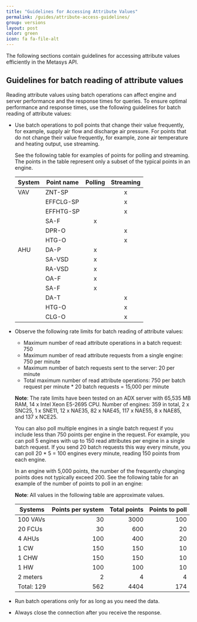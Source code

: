 ```yaml
---
title: "Guidelines for Accessing Attribute Values"
permalink: /guides/attribute-access-guidelines/
group: versions
layout: post
color: green
icon: fa fa-file-alt
---
```


<!-- markdownlint-disable no-duplicate-heading -->

The following sections contain guidelines for accessing attribute values efficiently in the Metasys API.

## Guidelines for batch reading of attribute values

Reading attribute values using batch operations can affect engine and server performance and the response times for queries. To ensure optimal performance and response times, use the following guidelines for batch reading of attribute values:

- Use batch operations to poll points that change their value frequently, for example, supply air flow and discharge air pressure. For points that do not change their value frequently, for example, zone air temperature and heating output, use streaming.

  See the following table for examples of points for polling and streaming. The points in the table represent only a subset of the typical points in an engine.

  | System | Point name | Polling | Streaming |
  | ------ | ---------- | :-----: | :-------: |
  | VAV    | ZNT-SP     |         |     x     |
  |        | EFFCLG-SP  |         |     x     |
  |        | EFFHTG-SP  |         |     x     |
  |        | SA-F       |    x    |           |
  |        | DPR-O      |         |     x     |
  |        | HTG-O      |         |     x     |
  | AHU    | DA-P       |    x    |           |
  |        | SA-VSD     |    x    |           |
  |        | RA-VSD     |    x    |           |
  |        | OA-F       |    x    |           |
  |        | SA-F       |    x    |           |
  |        | DA-T       |         |     x     |
  |        | HTG-O      |         |     x     |
  |        | CLG-O      |         |     x     |

- Observe the following rate limits for batch reading of attribute values:
    - Maximum number of read attribute operations in a batch request: 750
    - Maximum number of read attribute requests from a single engine: 750 per minute
    - Maximum number of batch requests sent to the server: 20 per minute
    - Total maximum number of read attribute operations: 750 per batch request per minute * 20 batch requests = 15,000 per minute

  **Note**: The rate limits have been tested on an ADX server with 65,535 MB RAM, 14 x Intel Xeon E5-2695 CPU. Number of engines: 359 in total, 2 x SNC25, 1 x SNE11, 12 x NAE35, 82 x NAE45, 117 x NAE55, 8 x NAE85, and 137 x NCE25.

  You can also poll multiple engines in a single batch request if you include less than 750 points per engine in the request. For example, you can poll 5 engines with up to 150 read attributes per engine in a single batch request. If you send 20 batch requests this way every minute, you can poll 20 * 5 = 100 engines every minute, reading 150 points from each engine.

  In an engine with 5,000 points, the number of the frequently changing points does not typically exceed 200. See the following table for an example of the number of points to poll in an engine:

  **Note**: All values in the following table are approximate values.

  | Systems           | Points per system | Total points | Points to poll |
  | ----------------- | ----------------: | -----------: | -------------: |
  | 100 VAVs          |                30 |         3000 |            100 |
  | 20 FCUs           |                30 |          600 |             20 |
  | 4 AHUs            |               100 |          400 |             20 |
  | 1 CW              |               150 |          150 |             10 |
  | 1 CHW             |               150 |          150 |             10 |
  | 1 HW              |               100 |          100 |             10 |
  | 2 meters          |                 2 |            4 |              4 |
  | Total: 129        |               562 |         4404 |            174 |

- Run batch operations only for as long as you need the data.
- Always close the connection after you receive the response.
